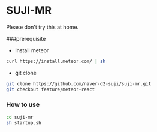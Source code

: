 # SUJI-MR
Please don't try this at home.

###prerequisite
- Install meteor
```sh
curl https://install.meteor.com/ | sh
```
- git clone
```sh
git clone https://github.com/naver-d2-suji/suji-mr.git
git checkout feature/meteor-react
```

### How to use
```sh
cd suji-mr
sh startup.sh
```
